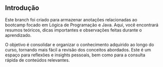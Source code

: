 ## Introdução

Este branch foi criado para armazenar anotações relacionadas ao bootcamp focado em Lógica de Programação e Java. Aqui, você encontrará resumos teóricos, dicas importantes e observações feitas durante o aprendizado.

O objetivo é consolidar e organizar o conhecimento adquirido ao longo do curso, tornando mais fácil a revisão dos conceitos abordados. Este é um espaço para reflexões e insights pessoais, bem como para a consulta rápida de conteúdos relevantes.
